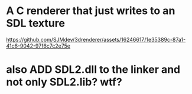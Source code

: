 # A C renderer that just writes to an SDL texture

https://github.com/SJMdev/3drenderer/assets/16246617/1e35389c-87a1-41c6-9042-97f6c7c2e75e



# also ADD SDL2.dll to the linker and not only SDL2.lib? wtf?


